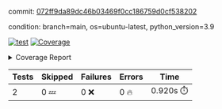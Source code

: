 commit: [072ff9da89dc46b03469f0cc186759d0cf538202](https://github.com/rcmdnk/s3-reader/tree/072ff9da89dc46b03469f0cc186759d0cf538202)

condition: branch=main, os=ubuntu-latest, python_version=3.9

[![test](https://github.com/rcmdnk/s3-reader/actions/workflows/test.yml/badge.svg)](https://github.com/rcmdnk/s3-reader/actions/runs/8427200091)
<a href="https://github.com/rcmdnk/s3-reader/blob/072ff9da89dc46b03469f0cc186759d0cf538202/README.md"><img alt="Coverage" src="https://img.shields.io/badge/Coverage-48%25-orange.svg" /></a><details><summary>Coverage Report </summary><table><tr><th>File</th><th>Stmts</th><th>Miss</th><th>Cover</th><th>Missing</th></tr><tbody><tr><td colspan="5"><b>src/s3_reader</b></td></tr><tr><td>&nbsp; &nbsp;<a href="https://github.com/rcmdnk/s3-reader/blob/072ff9da89dc46b03469f0cc186759d0cf538202/src/s3_reader/file.py">file.py</a></td><td>53</td><td>30</td><td>43%</td><td><a href="https://github.com/rcmdnk/s3-reader/blob/072ff9da89dc46b03469f0cc186759d0cf538202/src/s3_reader/file.py#L49-L53">49&ndash;53</a>, <a href="https://github.com/rcmdnk/s3-reader/blob/072ff9da89dc46b03469f0cc186759d0cf538202/src/s3_reader/file.py#L56-L57">56&ndash;57</a>, <a href="https://github.com/rcmdnk/s3-reader/blob/072ff9da89dc46b03469f0cc186759d0cf538202/src/s3_reader/file.py#L61-L67">61&ndash;67</a>, <a href="https://github.com/rcmdnk/s3-reader/blob/072ff9da89dc46b03469f0cc186759d0cf538202/src/s3_reader/file.py#L71-L76">71&ndash;76</a>, <a href="https://github.com/rcmdnk/s3-reader/blob/072ff9da89dc46b03469f0cc186759d0cf538202/src/s3_reader/file.py#L81-L109">81&ndash;109</a></td></tr><tr><td><b>TOTAL</b></td><td><b>58</b></td><td><b>30</b></td><td><b>48%</b></td><td>&nbsp;</td></tr></tbody></table></details>

| Tests | Skipped | Failures | Errors | Time |
| ----- | ------- | -------- | -------- | ------------------ |
| 2 | 0 :zzz: | 0 :x: | 0 :fire: | 0.920s :stopwatch: |

